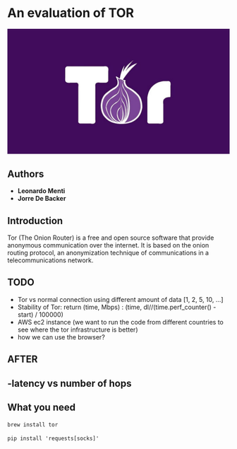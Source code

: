 # An evaluation of TOR

![tor](./images/tor-logo.jpg)

## Authors

- **Leonardo Menti**
- **Jorre De Backer**

## Introduction

Tor (The Onion Router) is a free and open source software that provide
anonymous communication over the internet. It is based on the onion routing
protocol, an anonymization technique of communications in a 
telecommunications network.

## TODO
- Tor vs normal connection using different amount of data [1, 2, 5, 10, ...]
- Stability of Tor: return  (time, Mbps) : (time, dl//(time.perf_counter() - start) / 100000)
- AWS ec2 instance (we want to run the code from different countries to see where the tor infrastructure is better)
- how we can use the browser?
## AFTER
-latency vs number of hops
-

## What you need

`brew install tor`

`pip install 'requests[socks]'`
